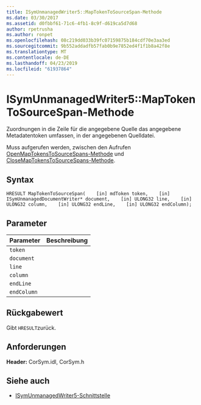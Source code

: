 ```yaml
---
title: ISymUnmanagedWriter5::MapTokenToSourceSpan-Methode
ms.date: 03/30/2017
ms.assetid: d0fbbf61-71c6-4fb1-8c9f-d619ca5d7d68
author: rpetrusha
ms.author: ronpet
ms.openlocfilehash: 08c219dd033b39fc07159875b184cdf70e3aa3ed
ms.sourcegitcommit: 9b552addadfb57fab0b9e7852ed4f1f1b8a42f8e
ms.translationtype: MT
ms.contentlocale: de-DE
ms.lasthandoff: 04/23/2019
ms.locfileid: "61937864"
---
```

# <a name="isymunmanagedwriter5maptokentosourcespan-method"></a>ISymUnmanagedWriter5::MapTokenToSourceSpan-Methode
Zuordnungen in die Zeile für die angegebene Quelle das angegebene Metadatentoken umfassen, in der angegebenen Quelldatei.  
  
 Muss aufgerufen werden, zwischen den Aufrufen [OpenMapTokensToSourceSpans-Methode](../../../../docs/framework/unmanaged-api/diagnostics/isymunmanagedwriter5-openmaptokenstosourcespans-method.md) und [CloseMapTokensToSourceSpans-Methode](../../../../docs/framework/unmanaged-api/diagnostics/isymunmanagedwriter5-closemaptokenstosourcespans-method.md).  
  
## <a name="syntax"></a>Syntax  
  
```idl  
HRESULT MapTokenToSourceSpan(    [in] mdToken token,    [in] ISymUnmanagedDocumentWriter* document,    [in] ULONG32 line,    [in] ULONG32 column,    [in] ULONG32 endLine,    [in] ULONG32 endColumn);  
```  
  
## <a name="parameters"></a>Parameter  
  
|Parameter|Beschreibung|  
|---------------|-----------------|  
|`token`||  
|`document`||  
|`line`||  
|`column`||  
|`endLine`||  
|`endColumn`||  
  
## <a name="return-value"></a>Rückgabewert  
 Gibt `HRESULT`zurück.  
  
## <a name="requirements"></a>Anforderungen  
 **Header:** CorSym.idl, CorSym.h  
  
## <a name="see-also"></a>Siehe auch

- [ISymUnmanagedWriter5-Schnittstelle](../../../../docs/framework/unmanaged-api/diagnostics/isymunmanagedwriter5-interface.md)
